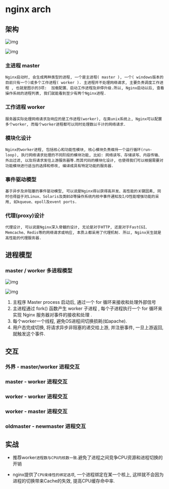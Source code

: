 # nginx arch

## 架构

![img](res/nginx-arch.png)

![img](res/nginx-inner.png)

### 主进程 master

    Nginx启动时, 会生成两种类型的进程, 一个是主进程( master ), 一个( windows版本的目前只有一个)或多个工作进程( worker ). 主进程并不处理网络请求, 主要负责调度工作进程 , 也就是图示的3项:  加载配置、启动工作进程及非停升级.所以, Nginx启动以后, 查看操作系统的进程列表, 我们就能看到至少有两个Nginx进程.

### 工作进程 worker

    服务器实际处理网络请求及响应的是工作进程(worker), 在类unix系统上, Nginx可以配置多个worker, 而每个worker进程都可以同时处理数以千计的网络请求.

### 模块化设计

    Nginx的worker进程, 包括核心和功能性模块, 核心模块负责维持一个运行循环(run-loop), 执行网络请求处理的不同阶段的模块功能, 比如: 网络读写、存储读写、内容传输、外出过滤, 以及将请求发往上游服务器等.而其代码的模块化设计, 也使得我们可以根据需要对功能模块进行适当的选择和修改, 编译成具有特定功能的服务器.

### 事件驱动模型

    基于异步及非阻塞的事件驱动模型, 可以说是Nginx得以获得高并发、高性能的关键因素, 同时也得益于对Linux、Solaris及类BSD等操作系统内核中事件通知及I/O性能增强功能的采用, 如kqueue、epoll及event ports.

### 代理(proxy)设计

    代理设计, 可以说是Nginx深入骨髓的设计, 无论是对于HTTP, 还是对于FastCGI、Memcache、Redis等的网络请求或响应, 本质上都采用了代理机制. 所以, Nginx天生就是高性能的代理服务器.

## 进程模型

### master / worker 多进程模型

![img](res/nginx-proc.png)

![img](res/nginx-proc-handle.png)

1. 主程序 Master process 启动后, 通过一个 for 循环来接收和处理外部信号  
2. 主进程通过 fork() 函数产生 worker 子进程 , 每个子进程执行一个 for 循环来实现 Nginx 服务器对事件的接收和处理 .
3. 每个worker一个线程, 避免OS进程间切换损耗(如apache).
4. 用户态完成切换, 将请求异步非阻塞的递交给上游, 并注册事件, 一旦上游返回, 就触发这个事件.

## 交互

### 外界 - master/worker 进程交互

### master - worker 进程交互

### worker - worker 进程交互

### worker - master 进程交互

### oldmaster - newmaster 进程交互

## 实战

- 推荐worker`进程数与CPU内核数一致`.避免了进程之间竞争CPU资源和进程切换的开销

- nginx提供了`CPU亲缘性的绑定选项`, 一个进程绑定在某一个核上, 这样就不会因为进程的切换带来Cache的失效, 提高CPU缓存命中率.  
